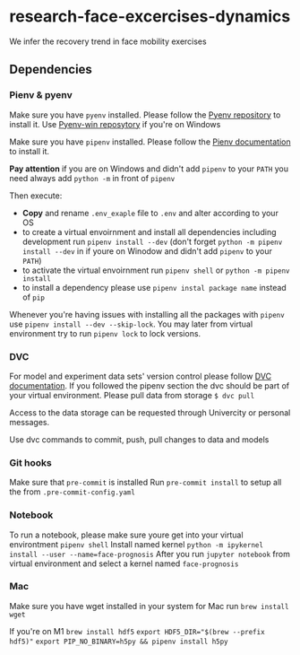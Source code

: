 # research-face-excercises-dynamics
We infer the recovery trend in face mobility exercises 


## Dependencies
### Pienv & pyenv

Make sure you have `pyenv` installed. Please follow the [Pyenv repository](https://github.com/pyenv/pyenv) to install it. Use [Pyenv-win reposytory](https://github.com/pyenv-win/pyenv-win) if you're on Windows

Make sure you have `pipenv` installed. Please follow the [Pienv documentation](https://pipenv-fork.readthedocs.io/en/latest/install.html) to install it.

**Pay attention** if you are on Windows and didn't add `pipenv` to your `PATH` you need always add `python -m` in front of `pipenv`

Then execute:
- **Copy** and rename `.env_exaple` file to `.env` and alter according to your OS
- to create a virtual envoirnment and install all dependencies including development run `pipenv install --dev` (don't forget `python -m pipenv install --dev` in if youre on Winodow and didn't add `pipenv` to your `PATH`)
- to activate the virtual envoirnment run `pipenv shell` or `python -m pipenv install`
- to install a dependency please use `pipenv instal package name` instead of `pip`

Whenever you're having issues with installing all the packages with `pipenv` use `pipenv install --dev --skip-lock`.
You may later from virtual environment try to run `pipenv lock` to lock versions.

### DVC

For model and experiment data sets' version control please follow [DVC documentation](https://dvc.org/).
If you followed the pipenv section the dvc should be part of your virtual environment.
Please pull data from storage `$ dvc pull`

Access to the data storage can be requested through Univercity or personal messages.

Use dvc commands to commit, push, pull changes to data and models

### Git hooks

Make sure that `pre-commit` is installed
Run `pre-commit install` to setup all the from `.pre-commit-config.yaml`

### Notebook

To run a notebook, please make sure youre get into your virtual environtment `pipenv shell`
Install named kernel `python -m ipykernel install --user --name=face-prognosis`
After you run `jupyter notebook` from virtual environment and select a kernel named `face-prognosis`

### Mac

Make sure you have wget installed in your system
for Mac run `brew install wget`

If you're on M1 
`brew install hdf5`
`export HDF5_DIR="$(brew --prefix hdf5)"`
`export PIP_NO_BINARY=h5py && pipenv install h5py`
